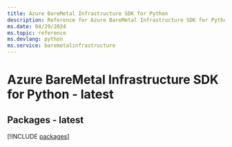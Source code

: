 ```yaml
---
title: Azure BareMetal Infrastructure SDK for Python
description: Reference for Azure BareMetal Infrastructure SDK for Python
ms.date: 04/29/2024
ms.topic: reference
ms.devlang: python
ms.service: baremetalinfrastructure
---
```

# Azure BareMetal Infrastructure SDK for Python - latest
## Packages - latest
[!INCLUDE [packages](baremetal-infrastructure-index.md)]